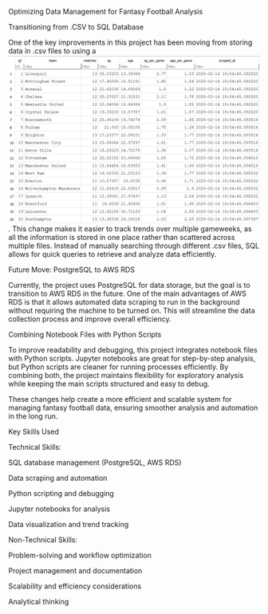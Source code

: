 Optimizing Data Management for Fantasy Football Analysis

Transitioning from .CSV to SQL Database

One of the key improvements in this project has been moving from storing data in .csv files to using a ![SQL database](SQL_database.png). This change makes it easier to track trends over multiple gameweeks, as all the information is stored in one place rather than scattered across multiple files. Instead of manually searching through different .csv files, SQL allows for quick queries to retrieve and analyze data efficiently.

Future Move: PostgreSQL to AWS RDS

Currently, the project uses PostgreSQL for data storage, but the goal is to transition to AWS RDS in the future. One of the main advantages of AWS RDS is that it allows automated data scraping to run in the background without requiring the machine to be turned on. This will streamline the data collection process and improve overall efficiency.

Combining Notebook Files with Python Scripts

To improve readability and debugging, this project integrates notebook files with Python scripts. Jupyter notebooks are great for step-by-step analysis, but Python scripts are cleaner for running processes efficiently. By combining both, the project maintains flexibility for exploratory analysis while keeping the main scripts structured and easy to debug.

These changes help create a more efficient and scalable system for managing fantasy football data, ensuring smoother analysis and automation in the long run.

Key Skills Used

Technical Skills:

SQL database management (PostgreSQL, AWS RDS)

Data scraping and automation

Python scripting and debugging

Jupyter notebooks for analysis

Data visualization and trend tracking

Non-Technical Skills:

Problem-solving and workflow optimization

Project management and documentation

Scalability and efficiency considerations

Analytical thinking
